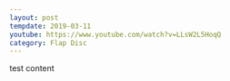 ```yaml
---
layout: post
tempdate: 2019-03-11
youtube: https://www.youtube.com/watch?v=LLsW2L5HoqQ
category: Flap Disc
---
```

test content